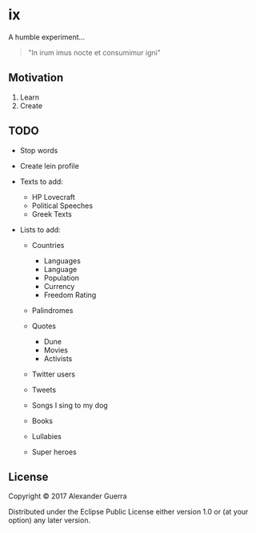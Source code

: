 # ix

A humble experiment...

> "In irum imus nocte et consumimur igni"

## Motivation

1. Learn
2. Create

## TODO

- Stop words
- Create lein profile
- Texts to add:

  - HP Lovecraft
  - Political Speeches
  - Greek Texts

- Lists to add:

  - Countries

    - Languages
    - Language
    - Population
    - Currency
    - Freedom Rating

  - Palindromes

  - Quotes

    - Dune
    - Movies
    - Activists

  - Twitter users

  - Tweets

  - Songs I sing to my dog
  - Books
  - Lullabies
  - Super heroes

## License

Copyright © 2017 Alexander Guerra

Distributed under the Eclipse Public License either version 1.0 or (at your option) any later version.
